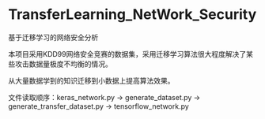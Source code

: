 # TransferLearning_NetWork_Security
基于迁移学习的网络安全分析

  本项目采用KDD99网络安全竞赛的数据集，采用迁移学习算法很大程度解决了某些攻击数据量极度不均衡的情况。
  
  从大量数据学到的知识迁移到小数据上提高算法效果。
  
  文件读取顺序：keras_network.py -> generate_dataset.py -> generate_transfer_dataset.py -> tensorflow_network.py
